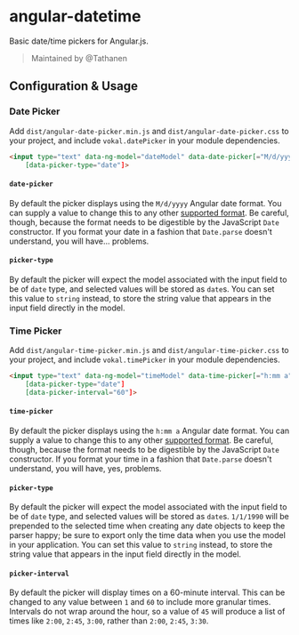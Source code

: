 # angular-datetime

Basic date/time pickers for Angular.js.

> Maintained by @Tathanen

## Configuration & Usage

### Date Picker

Add `dist/angular-date-picker.min.js` and `dist/angular-date-picker.css` to your project, and include `vokal.datePicker` in your module dependencies.

```html
<input type="text" data-ng-model="dateModel" data-date-picker[="M/d/yyyy"]
    [data-picker-type="date"]>
```

#### `date-picker`

By default the picker displays using the `M/d/yyyy` Angular date format.  You can supply a value to change this to any other [supported format](https://docs.angularjs.org/api/ng/filter/date).  Be careful, though, because the format needs to be digestible by the JavaScript `Date` constructor.  If you format your date in a fashion that `Date.parse` doesn't understand, you will have... problems.

#### `picker-type`

By default the picker will expect the model associated with the input field to be of `date` type, and selected values will be stored as `date`s.  You can set this value to `string` instead, to store the string value that appears in the input field directly in the model.

### Time Picker

Add `dist/angular-time-picker.min.js` and `dist/angular-time-picker.css` to your project, and include `vokal.timePicker` in your module dependencies.

```html
<input type="text" data-ng-model="timeModel" data-time-picker[="h:mm a"]
    [data-picker-type="date"]
    [data-picker-interval="60"]>
```

#### `time-picker`

By default the picker displays using the `h:mm a` Angular date format.  You can supply a value to change this to any other [supported format](https://docs.angularjs.org/api/ng/filter/date).  Be careful, though, because the format needs to be digestible by the JavaScript `Date` constructor.  If you format your time in a fashion that `Date.parse` doesn't understand, you will have, yes, problems.

#### `picker-type`

By default the picker will expect the model associated with the input field to be of `date` type, and selected values will be stored as `date`s.  `1/1/1990` will be prepended to the selected time when creating any date objects to keep the parser happy; be sure to export only the time data when you use the model in your application.  You can set this value to `string` instead, to store the string value that appears in the input field directly in the model.

#### `picker-interval`

By default the picker will display times on a 60-minute interval.  This can be changed to any value between `1` and `60` to include more granular times.  Intervals do not wrap around the hour, so a value of `45` will produce a list of times like `2:00`, `2:45`, `3:00`, rather than `2:00`, `2:45`, `3:30`.
